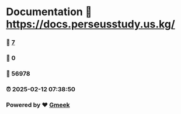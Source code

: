 # Documentation :link: https://docs.perseusstudy.us.kg/ 
### :page_facing_up: [7](https://docs.perseusstudy.us.kg//tag.html) 
### :speech_balloon: 0 
### :hibiscus: 56978 
### :alarm_clock: 2025-02-12 07:38:50 
### Powered by :heart: [Gmeek](https://github.com/Meekdai/Gmeek)
